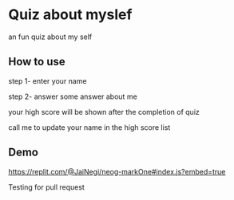 
# Quiz about myslef
an fun quiz about my self


## How to use 

step 1- enter your name

step 2- answer some answer about me 

your high score will be shown after the completion of quiz

call me to update your name in the high score list 




## Demo

https://replit.com/@JaiNegi/neog-markOne#index.js?embed=true


Testing for pull request
